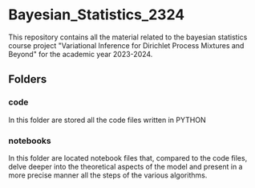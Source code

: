 # Bayesian_Statistics_2324
This repository contains all the material related to the bayesian statistics course project "Variational Inference for Dirichlet Process Mixtures and Beyond" for the academic year 2023-2024.
## Folders ##
### code ###
In this folder are stored all the code files written in PYTHON
### notebooks ###
In this folder are located notebook files that, compared to the code files, delve deeper into the theoretical aspects of the model and present in a more precise manner all the steps of the various algorithms.

